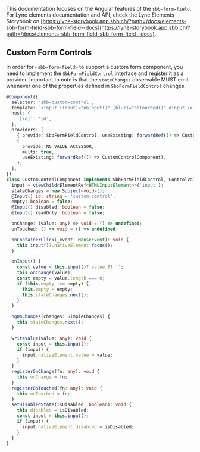 This documentation focuses on the Angular features of the `sbb-form-field`.
For Lyne elements documentation and API, check the Lyne Elements Storybook on [https://lyne-storybook.app.sbb.ch/?path=/docs/elements-sbb-form-field-sbb-form-field--docs](https://lyne-storybook.app.sbb.ch/?path=/docs/elements-sbb-form-field-sbb-form-field--docs).

## Custom Form Controls

In order for `<sbb-form-field>` to support a custom form component, you need to implement
the `SbbFormFieldControl` interface and register it as a provider.
Important to note is that the `stateChanges` observable MUST emit whenever
one of the properties defined in `SbbFormFieldControl` changes.

```ts
@Component({
  selector: 'sbb-custom-control',
  template: `<input (input)="onInput()" (blur)="onTouched()" #input />`,
  host: {
    '[id]': 'id',
  },
  providers: [
    { provide: SbbFormFieldControl, useExisting: forwardRef(() => CustomControlComponent) },
    {
      provide: NG_VALUE_ACCESSOR,
      multi: true,
      useExisting: forwardRef(() => CustomControlComponent),
    },
  ],
})
class CustomControlComponent implements SbbFormFieldControl, ControlValueAccessor, OnChanges {
  input = viewChild<ElementRef<HTMLInputElement>>('input');
  stateChanges = new Subject<void>();
  @Input() id: string = 'custom-control';
  empty: boolean = false;
  @Input() disabled: boolean = false;
  @Input() readOnly: boolean = false;

  onChange: (value: any) => void = () => undefined;
  onTouched: () => void = () => undefined;

  onContainerClick(_event: MouseEvent): void {
    this.input()?.nativeElement.focus();
  }

  onInput() {
    const value = this.input()?.value ?? '';
    this.onChange(value);
    const empty = value.length === 0;
    if (this.empty !== empty) {
      this.empty = empty;
      this.stateChanges.next();
    }
  }

  ngOnChanges(changes: SimpleChanges) {
    this.stateChanges.next();
  }

  writeValue(value: any): void {
    const input = this.input();
    if (input) {
      input.nativeElement.value = value;
    }
  }
  registerOnChange(fn: any): void {
    this.onChange = fn;
  }
  registerOnTouched(fn: any): void {
    this.onTouched = fn;
  }
  setDisabledState(isDisabled: boolean): void {
    this.disabled = isDisabled;
    const input = this.input();
    if (input) {
      input.nativeElement.disabled = isDisabled;
    }
  }
}
```
